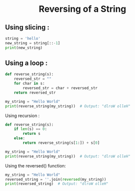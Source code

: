 <h1 align='center'>Reversing of  a String</h1> 

## Using slicing :

``` python
string = 'hello'
new_string = string[::-1]
print(new_string)
```

## Using a loop :
``` python
def reverse_string(s):
    reversed_str = ""
    for char in s:
        reversed_str = char + reversed_str
    return reversed_str

my_string = "Hello World"
print(reverse_string(my_string))  # Output: "dlroW olleH"
```
Using recursion :
``` python
def reverse_string(s):
    if len(s) == 0:
        return s
    else:
        return reverse_string(s[1:]) + s[0]

my_string = "Hello World"
print(reverse_string(my_string))  # Output: "dlroW olleH"
```

Using the reversed() function:
``` python
my_string = "Hello World"
reversed_string = ''.join(reversed(my_string))
print(reversed_string)  # Output: "dlroW olleH"
```
